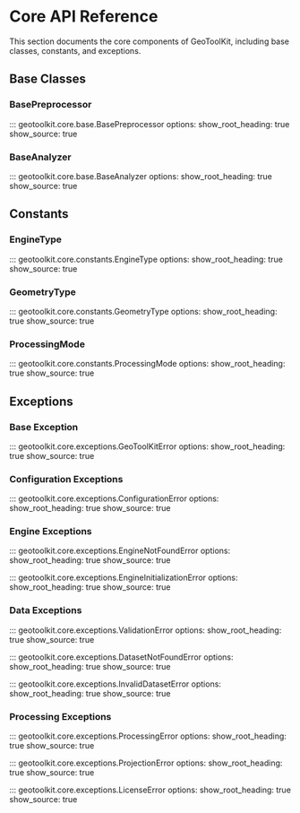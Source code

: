 # Core API Reference

This section documents the core components of GeoToolKit, including base classes, constants, and exceptions.

## Base Classes

### BasePreprocessor

::: geotoolkit.core.base.BasePreprocessor
    options:
        show_root_heading: true
        show_source: true

### BaseAnalyzer

::: geotoolkit.core.base.BaseAnalyzer
    options:
        show_root_heading: true
        show_source: true

## Constants

### EngineType

::: geotoolkit.core.constants.EngineType
    options:
        show_root_heading: true
        show_source: true

### GeometryType

::: geotoolkit.core.constants.GeometryType
    options:
        show_root_heading: true
        show_source: true

### ProcessingMode

::: geotoolkit.core.constants.ProcessingMode
    options:
        show_root_heading: true
        show_source: true

## Exceptions

### Base Exception

::: geotoolkit.core.exceptions.GeoToolKitError
    options:
        show_root_heading: true
        show_source: true

### Configuration Exceptions

::: geotoolkit.core.exceptions.ConfigurationError
    options:
        show_root_heading: true
        show_source: true

### Engine Exceptions

::: geotoolkit.core.exceptions.EngineNotFoundError
    options:
        show_root_heading: true
        show_source: true

::: geotoolkit.core.exceptions.EngineInitializationError
    options:
        show_root_heading: true
        show_source: true

### Data Exceptions

::: geotoolkit.core.exceptions.ValidationError
    options:
        show_root_heading: true
        show_source: true

::: geotoolkit.core.exceptions.DatasetNotFoundError
    options:
        show_root_heading: true
        show_source: true

::: geotoolkit.core.exceptions.InvalidDatasetError
    options:
        show_root_heading: true
        show_source: true

### Processing Exceptions

::: geotoolkit.core.exceptions.ProcessingError
    options:
        show_root_heading: true
        show_source: true

::: geotoolkit.core.exceptions.ProjectionError
    options:
        show_root_heading: true
        show_source: true

::: geotoolkit.core.exceptions.LicenseError
    options:
        show_root_heading: true
        show_source: true
